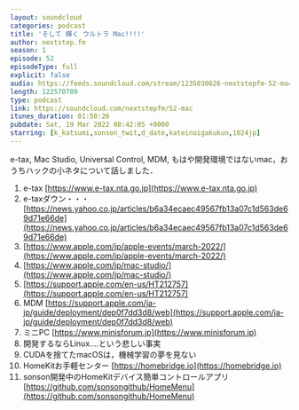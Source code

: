```yaml
---
layout: soundcloud
categories: podcast
title: 'そして 輝く ウルトラ Mac!!!!'
author: nextstep.fm
season: 1
episode: 52
episodeType: full
explicit: false
audio: https://feeds.soundcloud.com/stream/1235030626-nextstepfm-52-mac.mp3
length: 122570709
type: podcast
link: https://soundcloud.com/nextstepfm/52-mac
itunes_duration: 01:50:26
pubdate: Sat, 19 Mar 2022 08:42:05 +0000
starring: [k_katsumi,sonson_twit,d_date,kateinoigakukun,1024jp]
---
```


e-tax, Mac Studio, Universal Control, MDM, もはや開発環境ではないmac，おうちハックの小ネタについて話しました．

1. e-tax [https://www.e-tax.nta.go.jp](https://www.e-tax.nta.go.jp)
2. e-taxダウン・・・ [https://news.yahoo.co.jp/articles/b6a34ecaec49567fb13a07c1d563de69d71e66de](https://news.yahoo.co.jp/articles/b6a34ecaec49567fb13a07c1d563de69d71e66de)
3. [https://www.apple.com/jp/apple-events/march-2022/](https://www.apple.com/jp/apple-events/march-2022/)
4. [https://www.apple.com/jp/mac-studio/](https://www.apple.com/jp/mac-studio/)
5. [https://support.apple.com/en-us/HT212757](https://support.apple.com/en-us/HT212757)
6. MDM [https://support.apple.com/ja-jp/guide/deployment/dep0f7dd3d8/web](https://support.apple.com/ja-jp/guide/deployment/dep0f7dd3d8/web)
7. ミニPC [https://www.minisforum.jp](https://www.minisforum.jp)
8. 開発するならLinux....という悲しい事実
9. CUDAを捨てたmacOSは，機械学習の夢を見ない
10. HomeKitお手軽センター [https://homebridge.io](https://homebridge.io)
11. sonson開発中のHomeKitデバイス簡単コントロールアプリ [https://github.com/sonsongithub/HomeMenu](https://github.com/sonsongithub/HomeMenu)
